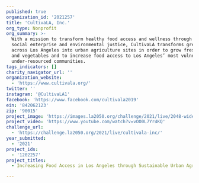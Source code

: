 ```yaml
---
published: true
organization_id: '2021257'
title: 'CultivaLA, Inc.'
org_type: Nonprofit
org_summary: >-
  With a mission to transform healthy food access and wellness through people,
  social enterprise and environmental justice, CultivaLA transforms green spaces
  across Los Angeles into urban agriculture sites in order to grow fresh herbs
  and vegetables and to increase food access to Los Angeles’ most vulnerable and
  under-resourced communities.
tags_indicators: []
charity_navigator_url: ''
organization_website:
  - 'https://www.cultivala.org/'
twitter: ''
instagram: '@CultivaLA1'
facebook: 'https://www.facebook.com/cultivala2019'
ein: '842062123'
zip: '90015'
project_image: 'https://images.la2050.org/challenge/2021/live/2048-wide/cultivala-inc.jpg'
project_video: 'https://www.youtube.com/watch?v=vOO0L7Yr4KQ'
challenge_url:
  - 'https://challenge.la2050.org/2021/live/cultivala-inc/'
year_submitted:
  - '2021'
project_ids:
  - '1202257'
project_titles:
  - Increasing Food Access in Los Angeles through Sustainable Urban Agriculture

---
```

